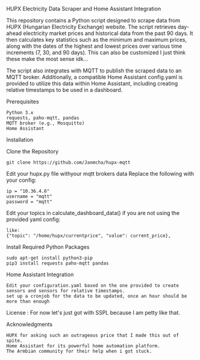 HUPX Electricity Data Scraper and Home Assistant Integration

This repository contains a Python script designed to scrape data from HUPX (Hungarian Electricity Exchange) website. The script retrieves day-ahead electricity market prices and historical data from the past 90 days. It then calculates key statistics such as the minimum and maximum prices, along with the dates of the highest and lowest prices over various time increments (7, 30, and 90 days). This can also be customized I just think these make the most sense idk...

The script also integrates with MQTT to publish the scraped data to an MQTT broker. Additionally, a compatible Home Assistant config.yaml is provided to utilize this data within Home Assistant, including creating relative timestamps to be used in  a dashboard.

Prerequisites

    Python 3.x
    requests, paho-mqtt, pandas
    MQTT broker (e.g., Mosquitto)
    Home Assistant

Installation

Clone the Repository

    git clone https://github.com/Janmcha/hupx-mqtt

Edit your hupx.py file withyour mqtt brokers data
Replace the following with your config:

    ip = "10.36.4.6"
    username = "mqtt"
    password = "mqtt"

Edit your topics in calculate_dashboard_data() if you are not using the provided yaml config:

    like:
    {"topic": "/home/hupx/currentprice", "value": current_price},




Install Required Python Packages

    sudo apt-get install python3-pip
    pip3 install requests paho-mqtt pandas

Home Assistant Integration

    Edit your configuration.yaml based on the one provided to create sensors and sensors for relative timestamps.
    set up a cronjob for the data to be updated, once an hour should be more than enough

License : For now let's just got with SSPL because I am petty like that.

Acknowledgments

    HUPX for asking such an outrageous price that I made this out of spite.
    Home Assistant for its powerful home automation platform.
    The Armbian community for their help when i got stuck.
